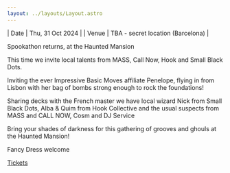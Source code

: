```yaml
---
layout: ../layouts/Layout.astro
---
```

<!-- Markdown Preview - https://dillinger.io/ -->

| Date | Thu, 31 Oct 2024 |
| Venue | TBA - secret location (Barcelona) |
 

Spookathon returns, at the Haunted Mansion

This time we invite local talents from MASS, Call Now, Hook and Small Black Dots.

Inviting the ever Impressive Basic Moves affiliate Penelope, flying in from Lisbon with her bag of bombs strong enough to rock the foundations!


Sharing decks with the French master we have local wizard Nick from Small Black Dots, Alba & Quim from Hook Collective and the usual suspects from MASS and CALL NOW, Cosm and DJ Service

Bring your shades of darkness for this gathering of grooves and ghouls at the Haunted Mansion!

Fancy Dress welcome

[Tickets](https://ra.co/events/2020639)
